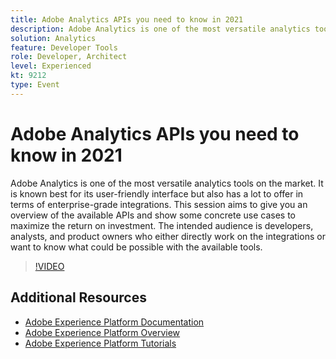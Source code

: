 ```yaml
---
title: Adobe Analytics APIs you need to know in 2021
description: Adobe Analytics is one of the most versatile analytics tools on the market. It is known best for its user-friendly interface but also has a lot to offer in terms of enterprise-grade integrations. This session aims to give you an overview of the available APIs and show some concrete use cases to maximize the return on investment. The intended audience is developers, analysts, and product owners who either directly work on the integrations or want to know what could be possible with the available tools.
solution: Analytics
feature: Developer Tools
role: Developer, Architect
level: Experienced
kt: 9212
type: Event
---
```

# Adobe Analytics APIs you need to know in 2021

Adobe Analytics is one of the most versatile analytics tools on the market. It is known best for its user-friendly interface but also has a lot to offer in terms of enterprise-grade integrations. This session aims to give you an overview of the available APIs and show some concrete use cases to maximize the return on investment. The intended audience is developers, analysts, and product owners who either directly work on the integrations or want to know what could be possible with the available tools.

>[!VIDEO](https://video.tv.adobe.com/v/337576/?quality=12&learn=on&hidetitle=true)

## Additional Resources

- [Adobe Experience Platform Documentation](https://experienceleague.adobe.com/docs/experience-platform.html)
- [Adobe Experience Platform Overview](https://experienceleague.adobe.com/docs/experience-platform/landing/home.html)
- [Adobe Experience Platform Tutorials](https://experienceleague.adobe.com/docs/platform-learn/tutorials/overview.html?lang=en)
